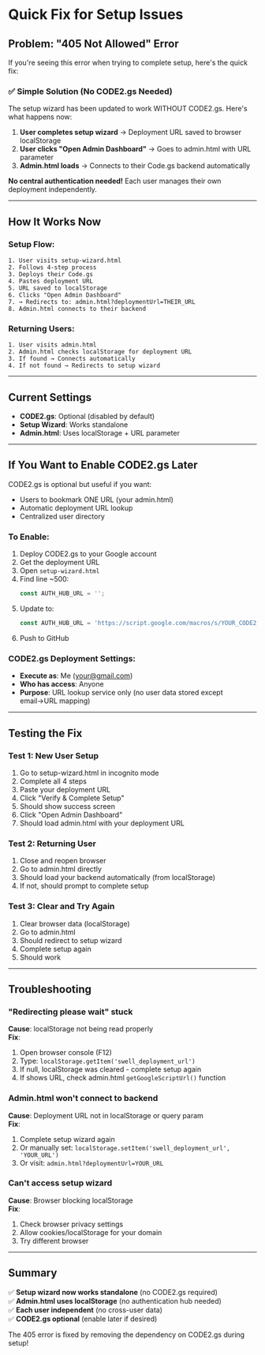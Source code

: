 # Quick Fix for Setup Issues

## Problem: "405 Not Allowed" Error

If you're seeing this error when trying to complete setup, here's the quick fix:

### ✅ Simple Solution (No CODE2.gs Needed)

The setup wizard has been updated to work WITHOUT CODE2.gs. Here's what happens now:

1. **User completes setup wizard** → Deployment URL saved to browser localStorage
2. **User clicks "Open Admin Dashboard"** → Goes to admin.html with URL parameter
3. **Admin.html loads** → Connects to their Code.gs backend automatically

**No central authentication needed!** Each user manages their own deployment independently.

---

## How It Works Now

### Setup Flow:
```
1. User visits setup-wizard.html
2. Follows 4-step process
3. Deploys their Code.gs
4. Pastes deployment URL
5. URL saved to localStorage
6. Clicks "Open Admin Dashboard"
7. → Redirects to: admin.html?deploymentUrl=THEIR_URL
8. Admin.html connects to their backend
```

### Returning Users:
```
1. User visits admin.html
2. Admin.html checks localStorage for deployment URL
3. If found → Connects automatically
4. If not found → Redirects to setup wizard
```

---

## Current Settings

- **CODE2.gs**: Optional (disabled by default)
- **Setup Wizard**: Works standalone
- **Admin.html**: Uses localStorage + URL parameter

---

## If You Want to Enable CODE2.gs Later

CODE2.gs is optional but useful if you want:
- Users to bookmark ONE URL (your admin.html) 
- Automatic deployment URL lookup
- Centralized user directory

### To Enable:

1. Deploy CODE2.gs to your Google account
2. Get the deployment URL
3. Open `setup-wizard.html`
4. Find line ~500:
   ```javascript
   const AUTH_HUB_URL = '';
   ```
5. Update to:
   ```javascript
   const AUTH_HUB_URL = 'https://script.google.com/macros/s/YOUR_CODE2_ID/exec';
   ```
6. Push to GitHub

### CODE2.gs Deployment Settings:
- **Execute as**: Me (your@gmail.com)
- **Who has access**: Anyone
- **Purpose**: URL lookup service only (no user data stored except email→URL mapping)

---

## Testing the Fix

### Test 1: New User Setup
1. Go to setup-wizard.html in incognito mode
2. Complete all 4 steps
3. Paste your deployment URL
4. Click "Verify & Complete Setup"
5. Should show success screen
6. Click "Open Admin Dashboard"
7. Should load admin.html with your deployment URL

### Test 2: Returning User
1. Close and reopen browser
2. Go to admin.html directly
3. Should load your backend automatically (from localStorage)
4. If not, should prompt to complete setup

### Test 3: Clear and Try Again
1. Clear browser data (localStorage)
2. Go to admin.html
3. Should redirect to setup wizard
4. Complete setup again
5. Should work

---

## Troubleshooting

### "Redirecting please wait" stuck
**Cause**: localStorage not being read properly  
**Fix**: 
1. Open browser console (F12)
2. Type: `localStorage.getItem('swell_deployment_url')`
3. If null, localStorage was cleared - complete setup again
4. If shows URL, check admin.html `getGoogleScriptUrl()` function

### Admin.html won't connect to backend
**Cause**: Deployment URL not in localStorage or query param  
**Fix**:
1. Complete setup wizard again
2. Or manually set: `localStorage.setItem('swell_deployment_url', 'YOUR_URL')`
3. Or visit: `admin.html?deploymentUrl=YOUR_URL`

### Can't access setup wizard
**Cause**: Browser blocking localStorage  
**Fix**:
1. Check browser privacy settings
2. Allow cookies/localStorage for your domain
3. Try different browser

---

## Summary

✅ **Setup wizard now works standalone** (no CODE2.gs required)  
✅ **Admin.html uses localStorage** (no authentication hub needed)  
✅ **Each user independent** (no cross-user data)  
✅ **CODE2.gs optional** (enable later if desired)  

The 405 error is fixed by removing the dependency on CODE2.gs during setup!
